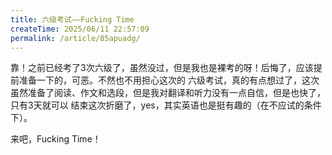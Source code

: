 ```yaml
---
title: 六级考试——Fucking Time
createTime: 2025/06/11 22:57:09
permalink: /article/85apuadg/
---
```


靠！之前已经考了3次六级了，虽然没过，但是我也是裸考的呀！后悔了，应该提前准备一下的，可恶。不然也不用担心这次的
六级考试，真的有点想过了，这次虽然准备了阅读、作文和选段，但是我对翻译和听力没有一点自信，但是也快了，只有3天就可以
结束这次折磨了，yes，其实英语也是挺有趣的（在不应试的条件下）。

来吧，Fucking Time！

